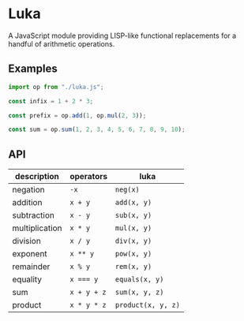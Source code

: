 # Luka

A JavaScript module providing LISP-like functional replacements for a handful of arithmetic operations.

## Examples

```javascript
import op from "./luka.js";

const infix = 1 + 2 * 3;

const prefix = op.add(1, op.mul(2, 3));

const sum = op.sum(1, 2, 3, 4, 5, 6, 7, 8, 9, 10);
```

## API

| description    | operators    | luka               |
| -------------- | ------------ | ------------------ |
| negation       | `-x`         | `neg(x)`           |
| addition       | `x + y`      | `add(x, y)`        |
| subtraction    | `x - y`      | `sub(x, y)`        |
| multiplication | `x * y`      | `mul(x, y)`        |
| division       | `x / y`      | `div(x, y)`        |
| exponent       | `x ** y`     | `pow(x, y)`        |
| remainder      | `x % y`      | `rem(x, y)`        |
| equality       | `x === y`    | `equals(x, y)`     |
| sum            | `x + y + z`  | `sum(x, y, z)`     |
| product        | `x * y * z`  | `product(x, y, z)` |

